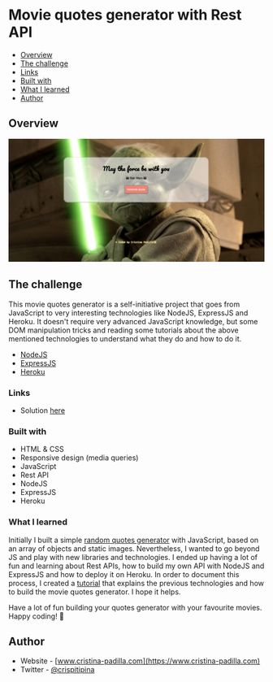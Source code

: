 # Movie quotes generator with Rest API

- [Overview](#overview)
- [The challenge](#the-challenge)
- [Links](#links)
- [Built with](#built-with)
- [What I learned](#what-i-learned)
- [Author](#author)

## Overview

![](./images/screenshot.png)

## The challenge

This movie quotes generator is a self-initiative project that goes from JavaScript to very interesting technologies like NodeJS, ExpressJS and Heroku. 
It doesn't require very advanced JavaScript knowledge, but some DOM manipulation tricks and reading some tutorials about the above mentioned technologies to understand what they do and how to do it.

- [NodeJS](https://nodejs.org/en/about/)
- [ExpressJS](https://expressjs.com/)
- [Heroku](https://www.heroku.com/what)


### Links

- Solution [here](https://movie-quotes-apigenerator.netlify.app/)

### Built with

- HTML & CSS
- Responsive design (media queries)
- JavaScript
- Rest API
- NodeJS
- ExpressJS
- Heroku

### What I learned

Initially I built a simple [random quotes generator](https://random-movie-quotes.netlify.app/) with JavaScript, based on an array of objects and static images. Nevertheless, I wanted to go beyond JS and play with new libraries and technologies. I ended up having a lot of fun and learning about Rest APIs, how to build my own API with NodeJS and ExpressJS and how to deploy it on Heroku.
In order to document this process, I created a [tutorial](https://www.cristina-padilla.com/restapi.html) that explains the previous technologies and how to build the movie quotes generator. I hope it helps. 


Have a lot of fun building your quotes generator with your favourite movies. Happy coding! 🚀


## Author

- Website - [www.cristina-padilla.com](https://www.cristina-padilla.com)
- Twitter - [@crispitipina](https://www.twitter.com/crispitipina)

